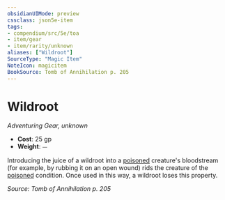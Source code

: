 ```yaml
---
obsidianUIMode: preview
cssclass: json5e-item
tags:
- compendium/src/5e/toa
- item/gear
- item/rarity/unknown
aliases: ["Wildroot"]
SourceType: "Magic Item"
NoteIcon: magicitem
BookSource: Tomb of Annihilation p. 205
---
```

# Wildroot
*Adventuring Gear, unknown*  

- **Cost**: 25 gp
- **Weight**: ⏤

Introducing the juice of a wildroot into a [poisoned](/2-Mechanics/CLI/rules/conditions.md#poisoned) creature's bloodstream (for example, by rubbing it on an open wound) rids the creature of the [poisoned](/2-Mechanics/CLI/rules/conditions.md#poisoned) condition. Once used in this way, a wildroot loses this property.

*Source: Tomb of Annihilation p. 205*